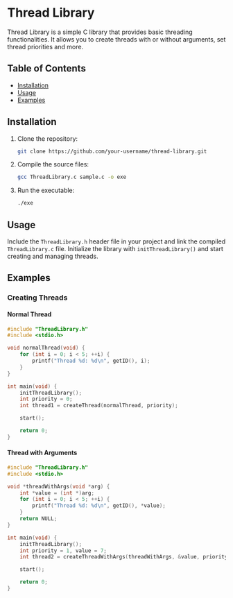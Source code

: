 # Thread Library

Thread Library is a simple C library that provides basic threading functionalities. It allows you to create threads with or without arguments, set thread priorities and more.

## Table of Contents

- [Installation](#installation)
- [Usage](#usage)
- [Examples](#examples)

## Installation

1. Clone the repository:

    ```bash
    git clone https://github.com/your-username/thread-library.git
    ```

2. Compile the source files:

    ```bash
    gcc ThreadLibrary.c sample.c -o exe
    ```

3. Run the executable:

    ```bash
    ./exe
    ```

## Usage

Include the `ThreadLibrary.h` header file in your project and link the compiled `ThreadLibrary.c` file. Initialize the library with `initThreadLibrary()` and start creating and managing threads.

## Examples

### Creating Threads

#### Normal Thread

```c
#include "ThreadLibrary.h"
#include <stdio.h>

void normalThread(void) {
    for (int i = 0; i < 5; ++i) {
        printf("Thread %d: %d\n", getID(), i);
    }
}

int main(void) {
    initThreadLibrary();
    int priority = 0;
    int thread1 = createThread(normalThread, priority);

    start();

    return 0;
}
```

#### Thread with Arguments

```c
#include "ThreadLibrary.h"
#include <stdio.h>

void *threadWithArgs(void *arg) {
    int *value = (int *)arg;
    for (int i = 0; i < 5; ++i) {
        printf("Thread %d: %d\n", getID(), *value);
    }
    return NULL;
}

int main(void) {
    initThreadLibrary();
    int priority = 1, value = 7;
    int thread2 = createThreadWithArgs(threadWithArgs, &value, priority);

    start();

    return 0;
}
```
